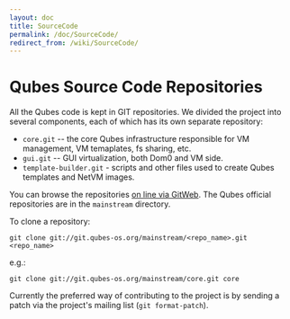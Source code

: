 ```yaml
---
layout: doc
title: SourceCode
permalink: /doc/SourceCode/
redirect_from: /wiki/SourceCode/
---
```


Qubes Source Code Repositories
==============================

All the Qubes code is kept in GIT repositories. We divided the project into several components, each of which has its own separate repository:

-   `core.git` -- the core Qubes infrastructure responsible for VM management, VM temaplates, fs sharing, etc.
-   `gui.git` -- GUI virtualization, both Dom0 and VM side.
-   `template-builder.git` - scripts and other files used to create Qubes templates and NetVM images.

You can browse the repositories [on line via GitWeb](http://git.qubes-os.org/gitweb/). The Qubes official repositories are in the `mainstream` directory.

To clone a repository:

```
git clone git://git.qubes-os.org/mainstream/<repo_name>.git <repo_name>
```

e.g.:

```
git clone git://git.qubes-os.org/mainstream/core.git core
```

Currently the preferred way of contributing to the project is by sending a patch via the project's mailing list (`git format-patch`).
